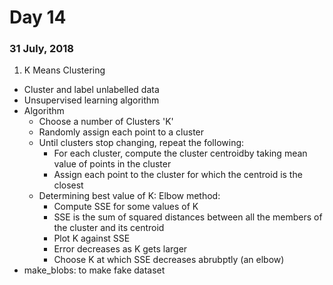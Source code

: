 # Day 14
### 31 July, 2018

1. K Means Clustering
  * Cluster and label unlabelled data
  * Unsupervised learning algorithm
  * Algorithm
    * Choose a number of Clusters 'K'
    * Randomly assign each point to a cluster
    * Until clusters stop changing, repeat the following:
      * For each cluster, compute the cluster centroidby taking mean value of points in the cluster
      * Assign each point to the cluster for which the centroid is the closest
    * Determining best value of K: Elbow method:
      * Compute SSE for some values of K
      * SSE is the sum of squared distances between all the members of the cluster and its centroid
      * Plot K against SSE
      * Error decreases as K gets larger
      * Choose K at which SSE decreases abrubptly (an elbow)
  * make_blobs: to make fake dataset